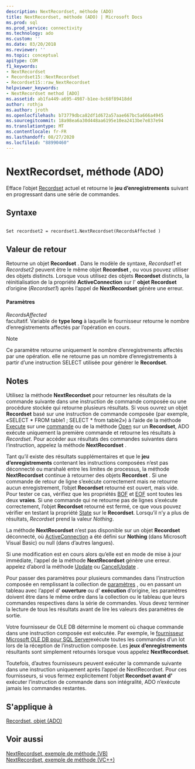 ```yaml
---
description: NextRecordset, méthode (ADO)
title: NextRecordset, méthode (ADO) | Microsoft Docs
ms.prod: sql
ms.prod_service: connectivity
ms.technology: ado
ms.custom: ''
ms.date: 03/20/2018
ms.reviewer: ''
ms.topic: conceptual
apitype: COM
f1_keywords:
- NextRecordset
- Recordset15::NextRecordset
- Recordset15::raw_NextRecordset
helpviewer_keywords:
- NextRecordset method [ADO]
ms.assetid: ab1fa449-a695-4987-b1ee-bc68f89418dd
author: rothja
ms.author: jroth
ms.openlocfilehash: b73779dbca82df1d672a57aae667bc5a666a4945
ms.sourcegitcommit: 18a98ea6a30d448aa6195e10ea2413be7e837e94
ms.translationtype: MT
ms.contentlocale: fr-FR
ms.lasthandoff: 08/27/2020
ms.locfileid: "88990460"
---
```

# <a name="nextrecordset-method-ado"></a>NextRecordset, méthode (ADO)
Efface l’objet [Recordset](./recordset-object-ado.md) actuel et retourne le **jeu d’enregistrements** suivant en progressant dans une série de commandes.  
  
## <a name="syntax"></a>Syntaxe  
  
```  
  
Set recordset2 = recordset1.NextRecordset(RecordsAffected )  
```  
  
## <a name="return-value"></a>Valeur de retour  
 Retourne un objet **Recordset** . Dans le modèle de syntaxe, *Recordset1* et *Recordset2* peuvent être le même objet **Recordset** , ou vous pouvez utiliser des objets distincts. Lorsque vous utilisez des objets **Recordset** distincts, la réinitialisation de la propriété **ActiveConnection** sur l' **objet Recordset** d’origine (*Recordset1*) après l’appel de **NextRecordset** génère une erreur.  
  
#### <a name="parameters"></a>Paramètres  
 *RecordsAffected*  
 facultatif. Variable de **type long** à laquelle le fournisseur retourne le nombre d’enregistrements affectés par l’opération en cours.  
  
> [!NOTE]
>  Ce paramètre retourne uniquement le nombre d’enregistrements affectés par une opération. elle ne retourne pas un nombre d’enregistrements à partir d’une instruction SELECT utilisée pour générer le **Recordset**.  
  
## <a name="remarks"></a>Notes  
 Utilisez la méthode **NextRecordset** pour retourner les résultats de la commande suivante dans une instruction de commande composée ou une procédure stockée qui retourne plusieurs résultats. Si vous ouvrez un objet **Recordset** basé sur une instruction de commande composée (par exemple, «SELECT \* FROM table1 ; SELECT \* from table2») à l’aide de la méthode [Execute](./execute-method-ado-command.md) sur une [commande](./command-object-ado.md) ou de la méthode [Open](./open-method-ado-recordset.md) sur un **Recordset**, ADO exécute uniquement la première commande et retourne les résultats à *Recordset*. Pour accéder aux résultats des commandes suivantes dans l’instruction, appelez la méthode **NextRecordset** .  
  
 Tant qu’il existe des résultats supplémentaires et que le **jeu d’enregistrements** contenant les instructions composées n’est pas déconnecté ou marshalé entre les limites de processus, la méthode **NextRecordset** continue à retourner des objets **Recordset** . Si une commande de retour de ligne s’exécute correctement mais ne retourne aucun enregistrement, l’objet **Recordset** retourné est ouvert, mais vide. Pour tester ce cas, vérifiez que les propriétés [BOF](./bof-eof-properties-ado.md) et [EOF](./bof-eof-properties-ado.md) sont toutes les deux **vraies**. Si une commande qui ne retourne pas de lignes s’exécute correctement, l’objet **Recordset** retourné est fermé, ce que vous pouvez vérifier en testant la propriété [State](./state-property-ado.md) sur le **Recordset**. Lorsqu’il n’y a plus de résultats, *Recordset* prend la valeur *Nothing*.  
  
 La méthode **NextRecordset** n’est pas disponible sur un objet **Recordset** déconnecté, où [ActiveConnection](./activeconnection-property-ado.md) a été défini sur **Nothing** (dans Microsoft Visual Basic) ou null (dans d’autres langues).  
  
 Si une modification est en cours alors qu’elle est en mode de mise à jour immédiate, l’appel de la méthode **NextRecordset** génère une erreur. appelez d’abord la méthode [Update](./update-method.md) ou [CancelUpdate](./cancelupdate-method-ado.md) .  
  
 Pour passer des paramètres pour plusieurs commandes dans l’instruction composée en remplissant la collection de [paramètres](./parameters-collection-ado.md) , ou en passant un tableau avec l’appel d' **ouverture** ou d' **exécution** d’origine, les paramètres doivent être dans le même ordre dans la collection ou le tableau que leurs commandes respectives dans la série de commandes. Vous devez terminer la lecture de tous les résultats avant de lire les valeurs des paramètres de sortie.  
  
 Votre fournisseur de OLE DB détermine le moment où chaque commande dans une instruction composée est exécutée. Par exemple, le [fournisseur Microsoft OLE DB pour SQL Server](../../guide/appendixes/microsoft-ole-db-provider-for-sql-server.md)exécute toutes les commandes d’un lot lors de la réception de l’instruction composée. Les **jeux d’enregistrements** résultants sont simplement retournés lorsque vous appelez **NextRecordset**.  
  
 Toutefois, d’autres fournisseurs peuvent exécuter la commande suivante dans une instruction uniquement après l’appel de NextRecordset. Pour ces fournisseurs, si vous fermez explicitement l’objet **Recordset avant d'** exécuter l’instruction de commande dans son intégralité, ADO n’exécute jamais les commandes restantes.  
  
## <a name="applies-to"></a>S'applique à  
 [Recordset, objet (ADO)](./recordset-object-ado.md)  
  
## <a name="see-also"></a>Voir aussi  
 [NextRecordset, exemple de méthode (VB)](./nextrecordset-method-example-vb.md)   
 [NextRecordset, exemple de méthode (VC++)](./nextrecordset-method-example-vc.md)